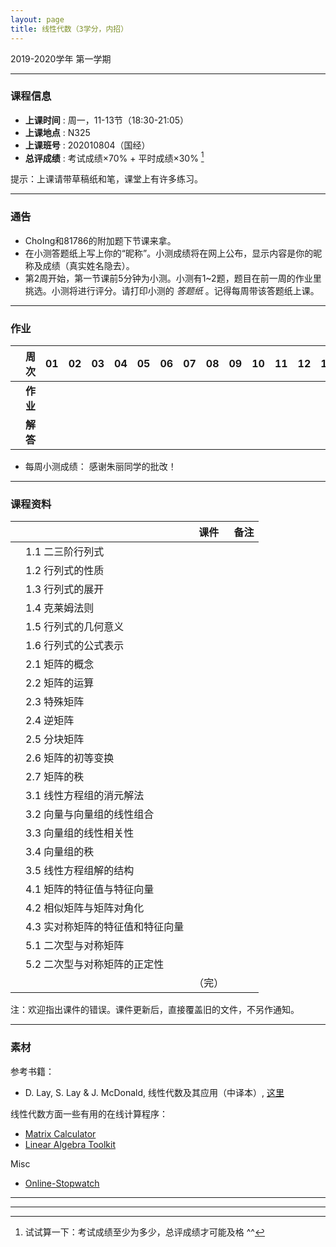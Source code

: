 ```yaml
---
layout: page
title: 线性代数（3学分，内招）
---
```



<p class="message">
  2019-2020学年 第一学期
</p>


---

### 课程信息


- __上课时间__ : 周一，11-13节（18:30-21:05）
- __上课地点__ : N325
- __上课班号__ : 202010804（国经）
- __总评成绩__ : 考试成绩×70% + 平时成绩×30% [^exam]

[^exam]: 试试算一下：考试成绩至少为多少，总评成绩才可能及格 ^^

提示：上课请带草稿纸和笔，课堂上有许多练习。

---

### 通告


- ChoIng和81786的附加题下节课来拿。
- 在小测答题纸上写上你的“昵称”。小测成绩将在网上公布，显示内容是你的昵称及成绩（真实姓名隐去）。
- 第2周开始，第一节课前5分钟为小测。小测有1~2题，题目在前一周的作业里挑选。小测将进行评分。请打印小测的 *答题纸*  <a href="HW/Examsheet.pdf" target="_blank"><i class="fa fa-file-pdf-o" aria-hidden="true"></i></a> 。记得每周带该答题纸上课。

---

### 作业

|        |    周次    | 01 | 02 | 03 |	04 | 05 | 06 |07 | 08 | 09 | 10 | 11 | 12 | 13 | 14 | |
|:--------:|--------:|:------:|:------:|:------:|:------:|:------:|:------:|:------:|:------:|:------:|:------:|:------:|:------:|:------:|:------:|:------:|
|	| __作业__ 	| <a href="HW/HW_01_2019.pdf" target="_blank"><i class="fa fa-file-pdf-o" aria-hidden="true"></i></a>	  |<a href="HW/HW_02_2019.pdf" target="_blank"><i class="fa fa-file-pdf-o" aria-hidden="true"></i></a> | <a href="HW/HW_03_2019.pdf" target="_blank"><i class="fa fa-file-pdf-o" aria-hidden="true"></i></a>  |	<a href="HW/HW_04_2019.pdf" target="_blank"><i class="fa fa-file-pdf-o" aria-hidden="true"></i></a>  | <a href="HW/HW_05_2019.pdf" target="_blank"><i class="fa fa-file-pdf-o" aria-hidden="true"></i></a>  |  <a href="HW/HW_06_2019.pdf" target="_blank"><i class="fa fa-file-pdf-o" aria-hidden="true"></i></a>| <a href="HW/HW_07_2019.pdf" target="_blank"><i class="fa fa-file-pdf-o" aria-hidden="true"></i></a>  | <a href="HW/HW_08_2019.pdf" target="_blank"><i class="fa fa-file-pdf-o" aria-hidden="true"></i></a>  | <a href="HW/HW_09_2019.pdf" target="_blank"><i class="fa fa-file-pdf-o" aria-hidden="true"></i></a> | <a href="HW/HW_10_2019.pdf" target="_blank"><i class="fa fa-file-pdf-o" aria-hidden="true"></i></a> | <a href="HW/HW_11_2019.pdf" target="_blank"><i class="fa fa-file-pdf-o" aria-hidden="true"></i></a>  | <a href="HW/HW_12_2019.pdf" target="_blank"><i class="fa fa-file-pdf-o" aria-hidden="true"></i></a> | <a href="HW/HW_13_2019.pdf" target="_blank"><i class="fa fa-file-pdf-o" aria-hidden="true"></i></a>  | <a href="HW/HW_14_2019.pdf" target="_blank"><i class="fa fa-file-pdf-o" aria-hidden="true"></i></a> |
|	| __解答__ 	|  <a href="HW_sol/HW_01_sol_2019.pdf" target="_blank"><i class="fa fa-file-pdf-o" aria-hidden="true"></i></a>   | <a href="HW_sol/HW_02_sol_2019.pdf" target="_blank"><i class="fa fa-file-pdf-o" aria-hidden="true"></i></a>  |  <a href="HW_sol/HW_03_sol_2019.pdf" target="_blank"><i class="fa fa-file-pdf-o" aria-hidden="true"></i></a>   |   <a href="HW_sol/HW_04_sol_2019.pdf" target="_blank"><i class="fa fa-file-pdf-o" aria-hidden="true"></i></a>   | <a href="HW_sol/HW_05_sol_2019.pdf" target="_blank"><i class="fa fa-file-pdf-o" aria-hidden="true"></i></a>    |  <a href="HW_sol/HW_06_sol_2019.pdf" target="_blank"><i class="fa fa-file-pdf-o" aria-hidden="true"></i></a>  | <a href="HW_sol/HW_07_sol_2019.pdf" target="_blank"><i class="fa fa-file-pdf-o" aria-hidden="true"></i></a>    | <a href="HW_sol/HW_08_sol_2019.pdf" target="_blank"><i class="fa fa-file-pdf-o" aria-hidden="true"></i></a>  | <a href="HW_sol/HW_09_sol_2019.pdf" target="_blank"><i class="fa fa-file-pdf-o" aria-hidden="true"></i></a> |<a href="HW_sol/HW_10_sol_2019.pdf" target="_blank"><i class="fa fa-file-pdf-o" aria-hidden="true"></i></a>  | <a href="HW_sol/HW_11_sol_2019.pdf" target="_blank"><i class="fa fa-file-pdf-o" aria-hidden="true"></i></a>   |  <a href="HW_sol/HW_12_sol_2019.pdf" target="_blank"><i class="fa fa-file-pdf-o" aria-hidden="true"></i></a>  | <a href="HW_sol/HW_13_sol_2019.pdf" target="_blank"><i class="fa fa-file-pdf-o" aria-hidden="true"></i></a>  |  |  | |

- 每周小测成绩： <a href="HW_sol/LA_score_w12.pdf" target="_blank"><i class="fa fa-file-pdf-o" aria-hidden="true"></i></a>    感谢朱丽同学的批改！


---


### 课程资料

|        |        | 课件 |	备注 |
|:--------:|:--------|:-----:|:------:|
|  | 1.1 二三阶行列式 | <a href="lectures/1_1_二阶三阶行列式_2019.pdf" target="_blank"><i class="fa fa-file-pdf-o" aria-hidden="true"></i></a>     |     |
|  | 1.2 行列式的性质 | <a href="lectures/1_2_行列式的定义与性质_2019.pdf" target="_blank"><i class="fa fa-file-pdf-o" aria-hidden="true"></i></a>   |     |
|  | 1.3 行列式的展开 | <a href="lectures/1_3_行列式的展开_2019.pdf" target="_blank"><i class="fa fa-file-pdf-o" aria-hidden="true"></i></a>      |     |
|  | 1.4 克莱姆法则 |  <a href="lectures/1_4_克莱姆法则_2019.pdf" target="_blank"><i class="fa fa-file-pdf-o" aria-hidden="true"></i></a>     |     |
|  | 1.5 行列式的几何意义 | <a href="lectures/1_5_行列式的几何意义_2019.pdf" target="_blank"><i class="fa fa-file-pdf-o" aria-hidden="true"></i></a>     |     |
|  | 1.6 行列式的公式表示 |  <a href="lectures/1_6_行列式的公式表示_2019.pdf" target="_blank"><i class="fa fa-file-pdf-o" aria-hidden="true"></i></a>  |     |
|  | 2.1 矩阵的概念 | <a href="lectures/2_1_矩阵的概念_2019.pdf" target="_blank"><i class="fa fa-file-pdf-o" aria-hidden="true"></i></a>  |     |
|  | 2.2 矩阵的运算 | <a href="lectures/2_2_矩阵的运算_2019.pdf" target="_blank"><i class="fa fa-file-pdf-o" aria-hidden="true"></i></a>     |     |
|  | 2.3 特殊矩阵 | <a href="lectures/2_3_特殊矩阵_2019.pdf" target="_blank"><i class="fa fa-file-pdf-o" aria-hidden="true"></i></a>     |     |
|  | 2.4 逆矩阵 | <a href="lectures/2_4_逆矩阵_2019.pdf" target="_blank"><i class="fa fa-file-pdf-o" aria-hidden="true"></i></a>  |       |
|  | 2.5 分块矩阵 | <a href="lectures/2_5_分块矩阵_2019.pdf" target="_blank"><i class="fa fa-file-pdf-o" aria-hidden="true"></i></a>   |       |
|  | 2.6 矩阵的初等变换 | <a href="lectures/2_6_矩阵的初等变换_2019.pdf" target="_blank"><i class="fa fa-file-pdf-o" aria-hidden="true"></i></a>     |     |
|  | 2.7 矩阵的秩 | <a href="lectures/2_7_矩阵的秩_2019.pdf" target="_blank"><i class="fa fa-file-pdf-o" aria-hidden="true"></i></a>  |         |
|  | 3.1 线性方程组的消元解法 | <a href="lectures/3_1_线性方程组的消元解法_2019.pdf" target="_blank"><i class="fa fa-file-pdf-o" aria-hidden="true"></i></a>   |         |
|  | 3.2 向量与向量组的线性组合 | <a href="lectures/3_2_向量与向量组的线性组合_2019.pdf" target="_blank"><i class="fa fa-file-pdf-o" aria-hidden="true"></i></a>   |        |
|  | 3.3 向量组的线性相关性 |   <a href="lectures/3_3_向量组的线性相关性_2019.pdf" target="_blank"><i class="fa fa-file-pdf-o" aria-hidden="true"></i></a>  |           |
|  | 3.4 向量组的秩 |  <a href="lectures/3_4_向量组的秩_2019.pdf" target="_blank"><i class="fa fa-file-pdf-o" aria-hidden="true"></i></a>  |         |
|  | 3.5 线性方程组解的结构 | <a href="lectures/3_5_线性方程组解的结构_2019.pdf" target="_blank"><i class="fa fa-file-pdf-o" aria-hidden="true"></i></a>  |          |
|  | 4.1 矩阵的特征值与特征向量 | <a href="lectures/4_1_矩阵的特征值与特征向量_2019.pdf" target="_blank"><i class="fa fa-file-pdf-o" aria-hidden="true"></i></a>    |        |
|  | 4.2 相似矩阵与矩阵对角化 |<a href="lectures/4_2_相似矩阵与矩阵对角化_2019.pdf" target="_blank"><i class="fa fa-file-pdf-o" aria-hidden="true"></i></a>  |     |
|  | 4.3 实对称矩阵的特征值和特征向量 | <a href="lectures/4_3_实对称矩阵的特征值和特征向量_2019.pdf" target="_blank"><i class="fa fa-file-pdf-o" aria-hidden="true"></i></a>    |     |
|  | 5.1 二次型与对称矩阵 |  <a href="lectures/5_1_二次型与对称矩阵_2019.pdf" target="_blank"><i class="fa fa-file-pdf-o" aria-hidden="true"></i></a>   |         |
|  | 5.2 二次型与对称矩阵的正定性 |   <a href="lectures/5_2_二次型与对称矩阵的正定性_2019.pdf" target="_blank"><i class="fa fa-file-pdf-o" aria-hidden="true"></i></a>    |     |
|	| 	| 	（完） |	|


注：欢迎指出课件的错误。课件更新后，直接覆盖旧的文件，不另作通知。

---

### 素材

参考书籍：

- D. Lay, S. Lay & J. McDonald, 线性代数及其应用（中译本）, [这里](http://202.116.13.244/search~S1*chx?/X{u7EBF}{u6027}{u4EE3}{u6570}{u53CA}{u5176}{u5E94}{u7528}&searchscope=1&SORT=D/X{u7EBF}{u6027}{u4EE3}{u6570}{u53CA}{u5176}{u5E94}{u7528}&searchscope=1&SORT=D&SUBKEY=%E7%BA%BF%E6%80%A7%E4%BB%A3%E6%95%B0%E5%8F%8A%E5%85%B6%E5%BA%94%E7%94%A8/25%2C287%2C287%2CB/frameset&FF=X{u7EBF}{u6027}{u4EE3}{u6570}{u53CA}{u5176}{u5E94}{u7528}&searchscope=1&SORT=D&27%2C27%2C)


线性代数方面一些有用的在线计算程序：

- [Matrix Calculator](https://matrixcalc.org/en/)
- [Linear Algebra Toolkit](http://www.math.odu.edu/~bogacki/cgi-bin/lat.cgi)

Misc

- [Online-Stopwatch](https://www.online-stopwatch.com/chinese/)


---

---